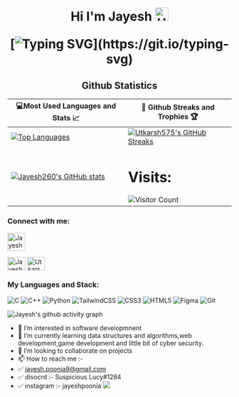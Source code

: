 <h1 align="center">Hi I'm Jayesh 
  
<img src="https://raw.githubusercontent.com/aemmadi/aemmadi/master/wave.gif" alt="Utkarsh" width="30px">
  
[![Typing SVG](https://readme-typing-svg.herokuapp.com?font=poppins&size=23&duration=4000&color=F714ED&lines=A+Passionate+FullStack+Developer;A+Passionate+Designer;Small+time+game+creator.)](https://git.io/typing-svg)
</h1>
  
<h2 align="center">Github Statistics </h2>

|💻Most Used Languages and Stats 📈|🎯 Github Streaks and Trophies 🏆|
|-----------------------------------|----------------------------------|
|[![Top Languages](https://github-readme-stats.vercel.app/api/top-langs/?username=Jayesh260&show_icons=true&theme=midnight-purple&layout=compact&hide_title=true)](https://github.com/utkarsh575)|[![Utkarsh575's GitHub Streaks](https://github-readme-streak-stats.herokuapp.com/?user=Jayesh260&theme=midnight-purple&hide_border=true)](https://github.com/Jayesh260)
|[![Jayesh260's GitHub stats](https://github-readme-stats.vercel.app/api?username=Jayesh260&show_icons=true&theme=ayu-mirage&hide_title=true)](https://github.com/Jayesh260)|<h1 >Visits: </h1> ![Visitor Count](https://profile-counter.glitch.me/Jayesh260/count.svg)



<h3 align="left">Connect with me:</h3>

<p align="left">
<a href="mailto:jayesh.poonia9@gmail.com?'Reching out to you'='Hi, I want to enquire about...'" rel="noopener" target="_blank"><img align="center" src="https://img.icons8.com/bubbles/50/000000/apple-mail.png" alt="Jayesh260" height="40" width="40" /></fa>
</a>

  <a href="https://twitter.com/JayeshPoonia" target="blank"
    ><img
      align="center"
      src="https://raw.githubusercontent.com/rahuldkjain/github-profile-readme-generator/master/src/images/icons/Social/twitter.svg"
      alt="Jayesh260"
      height="30"
      width="40"
  /></a>
 <a href="https://www.linkedin.com/in/jayesh-poonia-7b679a224/" target="blank"><img
      align="center"
      src="https://raw.githubusercontent.com/rahuldkjain/github-profile-readme-generator/master/src/images/icons/Social/instagram.svg"
      alt="Utkarsh"
      height="30"
      width="40"
  /></a>
</p>

<h3 align="left">My Languages and Stack:</h3>

![C](https://img.shields.io/badge/c-%2300599C.svg?style=for-the-badge&logo=c&logoColor=white)
![C++](https://img.shields.io/badge/c++-%2300599C.svg?style=for-the-badge&logo=c%2B%2B&logoColor=white)
![Python](https://img.shields.io/badge/python-3670A0?style=for-the-badge&logo=python&logoColor=ffdd54)
![TailwindCSS](https://img.shields.io/badge/tailwindcss-%2338B2AC.svg?style=for-the-badge&logo=tailwind-css&logoColor=white)
![CSS3](https://img.shields.io/badge/css3-%231572B6.svg?style=for-the-badge&logo=css3&logoColor=white)
![HTML5](https://img.shields.io/badge/html5-%23E34F26.svg?style=for-the-badge&logo=html5&logoColor=white)
![Figma](https://img.shields.io/badge/figma-%23F24E1E.svg?style=for-the-badge&logo=figma&logoColor=white)
![Git](https://img.shields.io/badge/git-%23F05033.svg?style=for-the-badge&logo=git&logoColor=white)

</p>

![Jayesh's github activity graph](https://activity-graph.herokuapp.com/graph?username=Jayesh260&theme=react-dark)



- 👀 I’m interested in software developmnent 
- 🌱 I’m currently learning data structures and algorithms,web development,game development and little bit of cyber security.
- 💞️ I’m looking to collaborate on projects 
- 📫 How to reach me :- 
- ✅  jayesh.poonia9@gmail.com
- ✅  disocrd :- Suspicious Lucy#1284
- ✅  instagram :- jayeshpoonia
![](./profile-3d-contrib/profile-night-view.svg)


<!-- ![GitHub Stats](https://github-readme-stats.vercel.app/api?username=Jayesh260&theme=ayu-mirage)
<img src="https://github-readme-stats.vercel.app/api/top-langs/?username=Jayesh260" />
 -->

<!---
Jayesh260/Jayesh260 is a ✨ special ✨ repository because its `README.md` (this file) appears on your GitHub profile.
You can click the Preview link to take a look at your changes.
--->
